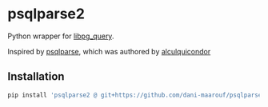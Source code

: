 # psqlparse2

Python wrapper for [libpg_query](https://github.com/pganalyze/libpg_query).

Inspired by [psqlparse](https://github.com/alculquicondor/psqlparse), which was authored by [alculquicondor](https://github.com/alculquicondor/)

## Installation

```bash
pip install 'psqlparse2 @ git+https://github.com/dani-maarouf/psqlparse2.git@v0.0.2'
```
